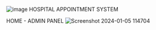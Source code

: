 ![image](https://github.com/AKA-Ashish/Hospital-Appointment-System/assets/119317945/afce53ff-696c-433f-ba77-74c7b423442d)
HOSPITAL APPOINTMENT SYSTEM

HOME - ADMIN PANEL
![Screenshot 2024-01-05 114704](https://github.com/AKA-Ashish/Hospital-Appointment-System/assets/119317945/4f2c8fb3-1aeb-4513-a195-df4bae9da511)
